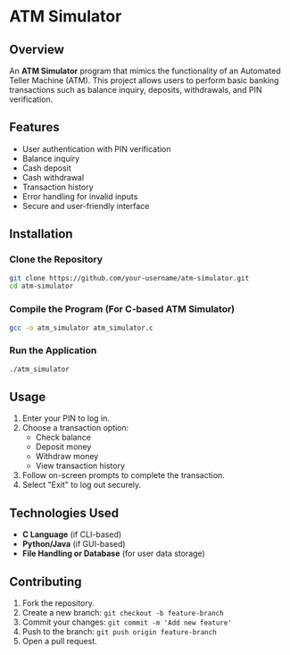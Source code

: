 
# ATM Simulator

## Overview
An **ATM Simulator** program that mimics the functionality of an Automated Teller Machine (ATM). This project allows users to perform basic banking transactions such as balance inquiry, deposits, withdrawals, and PIN verification.

## Features
- User authentication with PIN verification
- Balance inquiry
- Cash deposit
- Cash withdrawal
- Transaction history
- Error handling for invalid inputs
- Secure and user-friendly interface

## Installation

### Clone the Repository
```bash
git clone https://github.com/your-username/atm-simulator.git
cd atm-simulator
```

### Compile the Program (For C-based ATM Simulator)
```bash
gcc -o atm_simulator atm_simulator.c
```

### Run the Application
```bash
./atm_simulator
```

## Usage
1. Enter your PIN to log in.
2. Choose a transaction option:
   - Check balance
   - Deposit money
   - Withdraw money
   - View transaction history
3. Follow on-screen prompts to complete the transaction.
4. Select "Exit" to log out securely.

## Technologies Used
- **C Language** (if CLI-based)
- **Python/Java** (if GUI-based)
- **File Handling or Database** (for user data storage)

## Contributing
1. Fork the repository.
2. Create a new branch: `git checkout -b feature-branch`
3. Commit your changes: `git commit -m 'Add new feature'`
4. Push to the branch: `git push origin feature-branch`
5. Open a pull request.


